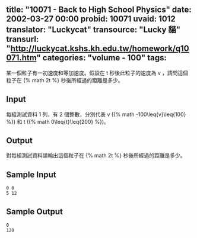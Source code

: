 title: "10071 - Back to High School Physics"
date: 2002-03-27 00:00
probid: 10071
uvaid: 1012
translator: "Luckycat"
transource: "Lucky 貓"
transurl: "http://luckycat.kshs.kh.edu.tw/homework/q10071.htm"
categories: "volume - 100"
tags:
---

某一個粒子有一初速度和等加速度。假設在 t 秒後此粒子的速度為 v ，請問這個粒子在 {% math 2t %} 秒後所經過的距離是多少。

## Input ##

每組測試資料 1 列，有 2 個整數，分別代表 v ({% math -100\leq{v}\leq{100} %}) 和 t ({% math 0\leq{t}\leq{200} %})。

## Output ##

對每組測試資料請輸出這個粒子在 {% math 2t %} 秒後所經過的距離是多少。

## Sample Input ##

	0 0
	5 12

## Sample Output ##

	0
	120